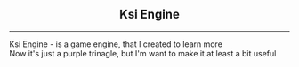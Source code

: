 <h2 align="center"> Ksi Engine </h2>

------------------------------------

Ksi Engine - is a game engine, that I created to learn more  
Now it's just a purple trinagle, but I'm want to make it at least a bit useful